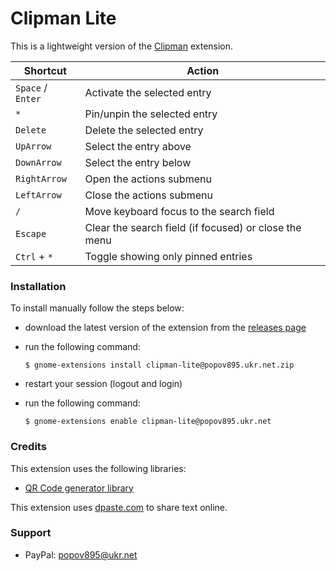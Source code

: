 # Clipman Lite

This is a lightweight version of the [Clipman](https://github.com/popov895/Clipman) extension.

| Shortcut          | Action                                                |
| ----------------- |------------------------------------------------------ |
| `Space` / `Enter` | Activate the selected entry                           |
| `*`               | Pin/unpin the selected entry                          |
| `Delete`          | Delete the selected entry                             |
| `UpArrow`         | Select the entry above                                |
| `DownArrow`       | Select the entry below                                |
| `RightArrow`      | Open the actions submenu                              |
| `LeftArrow`       | Close the actions submenu                             |
| `/`               | Move keyboard focus to the search field               |
| `Escape`          | Clear the search field (if focused) or close the menu |
| `Ctrl` + `*`      | Toggle showing only pinned entries                    |

### Installation

To install manually follow the steps below:

- download the latest version of the extension from the [releases page](https://github.com/popov895/clipman-lite/releases)
- run the following command:

   `$ gnome-extensions install clipman-lite@popov895.ukr.net.zip`

- restart your session (logout and login)
- run the following command:

   `$ gnome-extensions enable clipman-lite@popov895.ukr.net`

### Credits

This extension uses the following libraries:

- [QR Code generator library](https://github.com/nayuki/QR-Code-generator)

This extension uses [dpaste.com](https://dpaste.com) to share text online.

### Support

- PayPal: popov895@ukr.net
